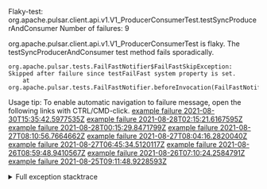         
Flaky-test: org.apache.pulsar.client.api.v1.V1_ProducerConsumerTest.testSyncProducerAndConsumer
Number of failures: 9

org.apache.pulsar.client.api.v1.V1_ProducerConsumerTest is flaky. The testSyncProducerAndConsumer test method fails sporadically.

```
org.apache.pulsar.tests.FailFastNotifier$FailFastSkipException: Skipped after failure since testFailFast system property is set.
	at org.apache.pulsar.tests.FailFastNotifier.beforeInvocation(FailFastNotifier.java:88)

```

Usage tip: To enable automatic navigation to failure message, open the following links with CTRL/CMD-click.
[example failure 2021-08-30T15:35:42.5977535Z](https://github.com/apache/pulsar/runs/3463119398?check_suite_focus=true#step:9:3719)
[example failure 2021-08-28T02:15:21.6167595Z](https://github.com/apache/pulsar/runs/3448473880?check_suite_focus=true#step:9:2716)
[example failure 2021-08-28T00:15:29.8471799Z](https://github.com/apache/pulsar/runs/3447917315?check_suite_focus=true#step:9:2084)
[example failure 2021-08-27T08:10:56.7664662Z](https://github.com/apache/pulsar/runs/3440980370?check_suite_focus=true#step:9:2783)
[example failure 2021-08-27T08:04:16.2820040Z](https://github.com/apache/pulsar/runs/3440855241?check_suite_focus=true#step:9:2708)
[example failure 2021-08-27T06:45:34.5120117Z](https://github.com/apache/pulsar/runs/3440411158?check_suite_focus=true#step:9:2709)
[example failure 2021-08-26T08:59:48.9410567Z](https://github.com/apache/pulsar/runs/3430539961?check_suite_focus=true#step:9:3418)
[example failure 2021-08-26T07:10:24.2584791Z](https://github.com/apache/pulsar/runs/3429892136?check_suite_focus=true#step:9:2770)
[example failure 2021-08-25T09:11:48.9228593Z](https://github.com/apache/pulsar/runs/3420085427?check_suite_focus=true#step:10:2676)


<details>
<summary>Full exception stacktrace</summary>
<code><pre>
org.apache.pulsar.tests.FailFastNotifier$FailFastSkipException: Skipped after failure since testFailFast system property is set.
	at org.apache.pulsar.tests.FailFastNotifier.beforeInvocation(FailFastNotifier.java:88)

</pre></code>
</details>

